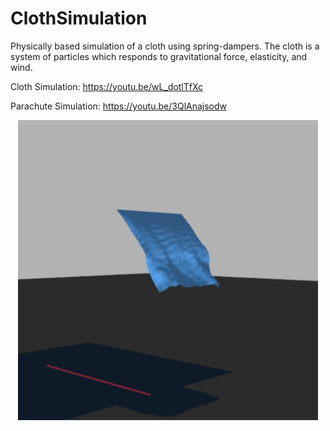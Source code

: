 # ClothSimulation
Physically based simulation of a cloth using spring-dampers. The cloth is a system of particles which responds to gravitational force, elasticity, and wind.

Cloth Simulation:
https://youtu.be/wL_dotlTfXc

Parachute Simulation:
https://youtu.be/3QlAnajsodw

<p align="center">
  <img src="https://github.com/karaianas/ClothSimulation/blob/master/ClothSimulation/Images/ClothSim.PNG" width="480">
</p>
